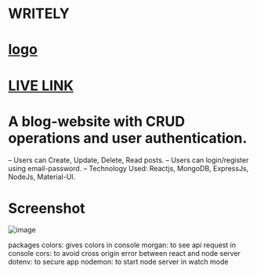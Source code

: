# WRITELY
# [logo](https://github.com/amartya324/Writely/blob/main/client/build/logo-blog.png)
# [LIVE  LINK](https://writely-3yti.onrender.com)
# A blog-website with CRUD operations and user authentication.
– Users can Create, Update, Delete, Read posts.
– Users can login/register using email-password.
– Technology Used: Reactjs, MongoDB, ExpressJs, NodeJs, Material-UI.
# Screenshot
![image](https://github.com/amartya324/Writely/assets/77157125/e24f2f05-5745-4e17-816c-a05e097f1fad)

packages
colors: gives colors in console
morgan: to see api request in console
cors: to avoid cross origin error between react and node server
dotenv: to secure app
nodemon: to start node server in watch mode
